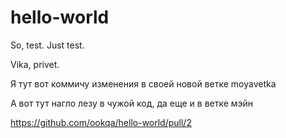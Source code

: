 # hello-world

So, test. Just test.

Vika, privet.

Я тут вот коммичу изменения в своей новой ветке moyavetka


А вот тут нагло лезу в чужой код, да еще и в ветке мэйн


https://github.com/ookqa/hello-world/pull/2
